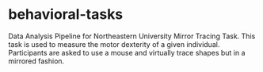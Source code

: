 # behavioral-tasks
Data Analysis Pipeline for Northeastern University Mirror Tracing Task. This task is used to measure the motor dexterity of a given individual. Participants are asked to use a mouse and virtually trace shapes but in a mirrored fashion.
